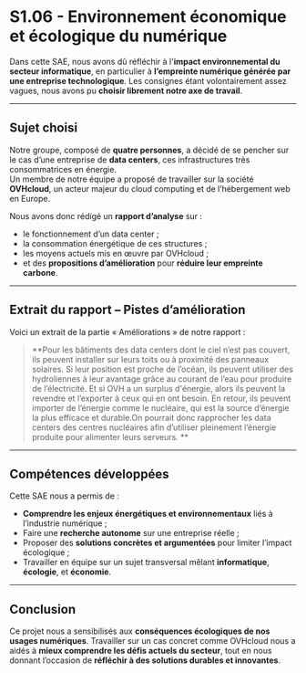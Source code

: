 # S1.06 - Environnement économique et écologique du numérique

Dans cette SAE, nous avons dû réfléchir à l'**impact environnemental du secteur informatique**, en particulier à **l’empreinte numérique générée par une entreprise technologique**. Les consignes étant volontairement assez vagues, nous avons pu **choisir librement notre axe de travail**.

---

## Sujet choisi

Notre groupe, composé de **quatre personnes**, a décidé de se pencher sur le cas d’une entreprise de **data centers**, ces infrastructures très consommatrices en énergie.  
Un membre de notre équipe a proposé de travailler sur la société **OVHcloud**, un acteur majeur du cloud computing et de l’hébergement web en Europe.

Nous avons donc rédigé un **rapport d’analyse** sur :

- le fonctionnement d’un data center ;
- la consommation énergétique de ces structures ;
- les moyens actuels mis en œuvre par OVHcloud ;
- et des **propositions d’amélioration** pour **réduire leur empreinte carbone**.

---

## Extrait du rapport – Pistes d’amélioration

Voici un extrait de la partie « Améliorations » de notre rapport :

> **Pour les bâtiments des data centers dont le ciel n’est pas couvert, ils peuvent installer sur leurs toits ou à proximité des panneaux solaires.
Si leur position est proche de l’océan, ils peuvent utiliser des hydroliennes à leur avantage grâce au courant de l’eau pour produire de l’électricité.
Et si OVH a un surplus d'énergie, alors ils peuvent la revendre et l’exporter à ceux qui en ont besoin. En retour, ils peuvent importer de l’énergie comme le nucléaire, qui est la source d’énergie la plus efficace et durable.On pourrait donc rapprocher les data centers des centres nucléaires afin d’utiliser pleinement l’énergie produite pour alimenter leurs serveurs.
**

---

## Compétences développées

Cette SAE nous a permis de :

- **Comprendre les enjeux énergétiques et environnementaux** liés à l’industrie numérique ;
- Faire une **recherche autonome** sur une entreprise réelle ;
- Proposer des **solutions concrètes et argumentées** pour limiter l’impact écologique ;
- Travailler en équipe sur un sujet transversal mêlant **informatique**, **écologie**, et **économie**.

---

## Conclusion

Ce projet nous a sensibilisés aux **conséquences écologiques de nos usages numériques**. Travailler sur un cas concret comme OVHcloud nous a aidés à **mieux comprendre les défis actuels du secteur**, tout en nous donnant l’occasion de **réfléchir à des solutions durables et innovantes**.
